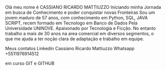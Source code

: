 Olá meu nome é CASSIANO RICARDO MATTIUZZO 
Iniciando minha Jornada em busca de Conhecimento e poder conquistar novas Fronteiras
Sou um jovem maduro de 57 anos, com conhecimento em Python, SQL, JAVA SCRIPT, recem formado em Tecnologo em Banco de Dados
Pela Universidade UNINOVE. Apaixonado por Tecnologia e Ficção. No entanto trabalho a mais de 30 anos na area comercial em diversos segmentos, o que me ajuda a ter noção clara de adaptação e trabalho em equipe.

Meus contatos 
Linkedin Cassiano Ricardo Mattiuzzo
Whatsapp +5511976914512

em curso GIT e GITHUB          
